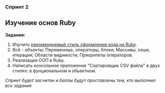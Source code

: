 ### Спринт 2
## Изучение основ Ruby

**Задания:**

1. Изучить [рекомендуемый стиль оформления кода на Ruby](https://github.com/arbox/ruby-style-guide/blob/master/README-ruRU.md).
2. Всё - объекты; Переменные, операторы, блоки; Массивы, хэши, итерация; Области видимости; Приоритеты операторов.
3. Реализация ООП в Ruby.
4. Написать консольное приложение "Сортировщик CSV файла" в двух стилях: в фунциональном и обьектном.

*Спринт будет засчитан и баллы будут проставлены тем, кто выполнил все задания*
